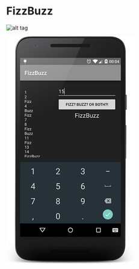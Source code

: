 # FizzBuzz

![alt tag](https://www.android.com/static/img/logos-2x/android-wordmark-8EC047.png)

![alt tag](https://raw.githubusercontent.com/Gimbergsson/FizzBuzz/master/screenshot_01.png)
